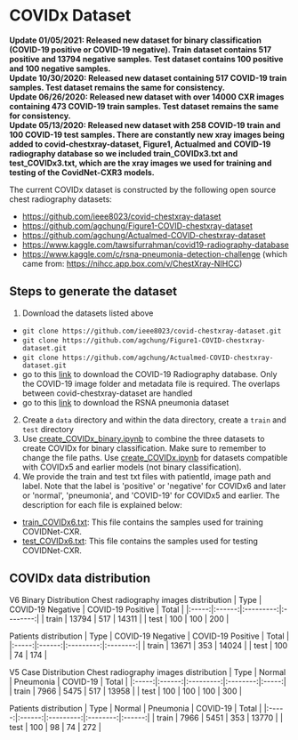 # COVIDx Dataset
**Update 01/05/2021: Released new dataset for binary classification (COVID-19 positive or COVID-19 negative). Train dataset contains 517 positive and 13794 negative samples. Test dataset contains 100 positive and 100 negative samples.**\
**Update 10/30/2020: Released new dataset containing 517 COVID-19 train samples. Test dataset remains the same for consistency.**\
**Update 06/26/2020: Released new dataset with over 14000 CXR images containing 473 COVID-19 train samples. Test dataset remains the same for consistency.**\
**Update 05/13/2020: Released new dataset with 258 COVID-19 train and 100 COVID-19 test samples. There are constantly new xray images being added to covid-chestxray-dataset, Figure1, Actualmed and COVID-19 radiography database so we included train_COVIDx3.txt and test_COVIDx3.txt, which are the xray images we used for training and testing of the CovidNet-CXR3 models.**

The current COVIDx dataset is constructed by the following open source chest radiography datasets:
* https://github.com/ieee8023/covid-chestxray-dataset
* https://github.com/agchung/Figure1-COVID-chestxray-dataset
* https://github.com/agchung/Actualmed-COVID-chestxray-dataset
* https://www.kaggle.com/tawsifurrahman/covid19-radiography-database
* https://www.kaggle.com/c/rsna-pneumonia-detection-challenge (which came from: https://nihcc.app.box.com/v/ChestXray-NIHCC)

<!--We especially thank the Radiological Society of North America, National Institutes of Health, Figure1, Actualmed, M.E.H. Chowdhury et al., Dr. Joseph Paul Cohen and the team at MILA involved in the COVID-19 image data collection project for making data available to the global community.-->

## Steps to generate the dataset

1. Download the datasets listed above
 * `git clone https://github.com/ieee8023/covid-chestxray-dataset.git`
 * `git clone https://github.com/agchung/Figure1-COVID-chestxray-dataset.git`
 * `git clone https://github.com/agchung/Actualmed-COVID-chestxray-dataset.git`
 * go to this [link](https://www.kaggle.com/tawsifurrahman/covid19-radiography-database) to download the COVID-19 Radiography database. Only the COVID-19 image folder and metadata file is required. The overlaps between covid-chestxray-dataset are handled
 * go to this [link](https://www.kaggle.com/c/rsna-pneumonia-detection-challenge/data) to download the RSNA pneumonia dataset
2. Create a `data` directory and within the data directory, create a `train` and `test` directory
3. Use [create\_COVIDx\_binary.ipynb](../create_COVIDx_binary.ipynb) to combine the three datasets to create COVIDx for binary classification. Make sure to remember to change the file paths. Use [create\_COVIDx.ipynb](../create_COVIDx.ipynb) for datasets compatible with COVIDx5 and earlier models (not binary classification).
4. We provide the train and test txt files with patientId, image path and label. Note that the label is 'positive' or 'negative' for COVIDx6 and later or 'normal', 'pneumonia', and 'COVID-19' for COVIDx5 and earlier. The description for each file is explained below:
 * [train\_COVIDx6.txt](../labels/train_COVIDx6.txt): This file contains the samples used for training COVIDNet-CXR.
 * [test\_COVIDx6.txt](../labels/test_COVIDx6.txt): This file contains the samples used for testing COVIDNet-CXR.

## COVIDx data distribution
V6 Binary Distribution
Chest radiography images distribution
|  Type | COVID-19 Negative | COVID-19 Positive | Total |
|:-----:|:------:|:---------:|:--------:|
| train |  13794  |    517   |    14311   |
|  test |   100  |     100   |   200    |

Patients distribution
|  Type | COVID-19 Negative | COVID-19 Positive | Total |
|:-----:|:------:|:---------:|:--------:|
| train |  13671  |    353   |    14024   |
|  test |   100  |      74   |     174   |


V5 Case Distribution
Chest radiography images distribution
|  Type | Normal | Pneumonia | COVID-19 | Total |
|:-----:|:------:|:---------:|:--------:|:-----:|
| train |  7966  |    5475   |   517    | 13958 |
|  test |   100  |     100   |   100    |   300 |

Patients distribution
|  Type | Normal | Pneumonia | COVID-19 |  Total |
|:-----:|:------:|:---------:|:--------:|:------:|
| train |  7966  |    5451   |    353   |  13770 |
|  test |   100  |      98   |     74   |    272 |
